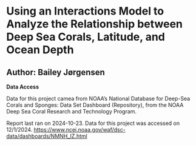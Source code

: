 # Using an Interactions Model to Analyze the Relationship between Deep Sea Corals, Latitude, and Ocean Depth
## Author: Bailey Jørgensen

**Data Access**

Data for this project camea from NOAA’s National Database for Deep-Sea Corals and Sponges: Data Set Dashboard (Repository), from the NOAA Deep Sea Coral Research and Technology Program.

Report last ran on 2024-10-23. Data for this project was accessed on 12/1/2024. https://www.ncei.noaa.gov/waf/dsc-data/dashboards/NMNH_IZ.html
